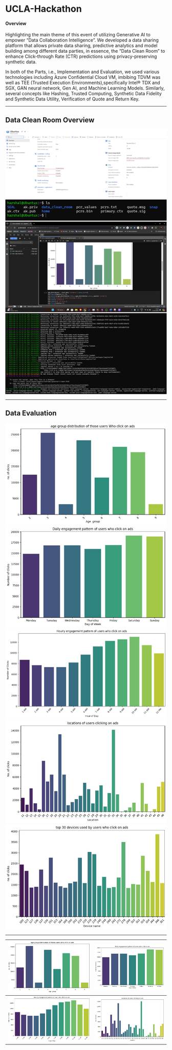 # UCLA-Hackathon

#### Overview 

Highlighting the main theme of this event  of utilizing Generative AI to empower “Data Collaboration Intelligence”. We developed a data sharing platform that allows private data sharing, predictive analytics and model building among different data parties, in essence, the “Data Clean Room” to enhance Click-through Rate (CTR) predictions using privacy-preserving synthetic data.

In both of the Parts, i.e., Implementation and Evaluation, we used various technologies including Azure Confidential Cloud VM, imbibing TDVM was well as TEE (Trusted Execution Environments),specifically Intel® TDX and SGX, GAN neural network, Gen AI, and Machine Learning Models. Similarly, several concepts like Hashing, Trusted Computing, Synthetic Data Fidelity and Synthetic Data Utility, Verification of Quote and Return Key.

---

## Data Clean Room Overview

![ubuntu_confidential_vm_jammy](./dcr_src/ubuntu_confidential_vm_jammy.png)
![remote_attestation](./dcr_src/remote_attestation.png)\
![docker_live](./dcr_src/docker_live.png) ![docker_running_status](./dcr_src/docker_running_status.png)

---

## Data Evaluation

![age_grp_distribution](./data_eval_src/age_grp_distribution.jpg)
![daily_engagement_ctr](./data_eval_src/daily_engagement_ctr.jpg)
![hourly_engagement_ctr](./data_eval_src/hourly_engagement_ctr.jpg)
![location_users_ctr](./data_eval_src/location_users_ctr.jpg)
![top_devices_distr](./data_eval_src/top_devices_distr.jpg)

---

|![age_grp_distribution](./data_eval_src/age_grp_distribution.jpg) | ![daily_engagement_ctr](./data_eval_src/daily_engagement_ctr.jpg)|
|:-------------------------------------------:|:-------------------------------------------:|
| ![hourly_engagement_ctr](./data_eval_src/hourly_engagement_ctr.jpg)| ![location_users_ctr](./data_eval_src/location_users_ctr.jpg)                             |
